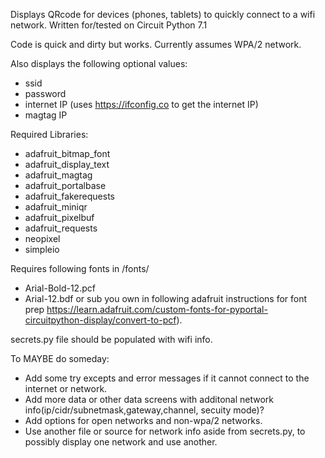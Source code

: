 Displays QRcode for devices (phones, tablets) to quickly connect to a wifi network. 
Written for/tested on Circuit Python 7.1

Code is quick and dirty but works. Currently assumes WPA/2 network. 

Also displays the following optional values:
 - ssid 
 - password
 - internet IP (uses https://ifconfig.co to get the internet IP)
 - magtag IP

Required Libraries:
 - adafruit_bitmap_font
 - adafruit_display_text
 - adafruit_magtag
 - adafruit_portalbase
 - adafruit_fakerequests
 - adafruit_miniqr
 - adafruit_pixelbuf
 - adafruit_requests
 - neopixel
 - simpleio
 
Requires following fonts in /fonts/ 
 - Arial-Bold-12.pcf
 - Arial-12.bdf
 or sub you own in following adafruit instructions for font prep https://learn.adafruit.com/custom-fonts-for-pyportal-circuitpython-display/convert-to-pcf).

secrets.py file should be populated with wifi info.

To MAYBE do someday:
 - Add some try excepts and error messages if it cannot connect to the internet or network.
 - Add more data or other data screens with additonal network info(ip/cidr/subnetmask,gateway,channel, secuity mode)? 
 - Add options for open networks and non-wpa/2 networks. 
 - Use another file or source for network info aside from secrets.py, to possibly display one network and use another.
